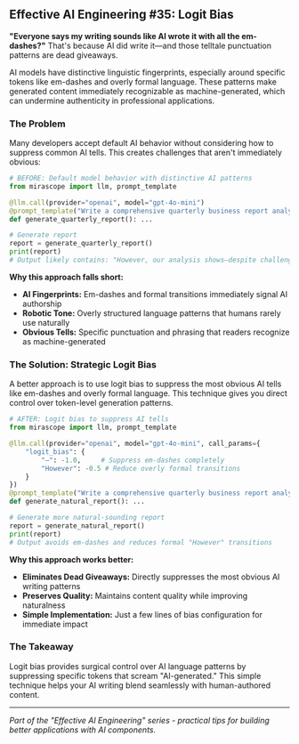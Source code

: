 ## Effective AI Engineering #35: Logit Bias

**"Everyone says my writing sounds like AI wrote it with all the em-dashes?"** That's because AI did write it—and those telltale punctuation patterns are dead giveaways.

AI models have distinctive linguistic fingerprints, especially around specific tokens like em-dashes and overly formal language. These patterns make generated content immediately recognizable as machine-generated, which can undermine authenticity in professional applications.

### The Problem

Many developers accept default AI behavior without considering how to suppress common AI tells. This creates challenges that aren't immediately obvious:

```python
# BEFORE: Default model behavior with distinctive AI patterns
from mirascope import llm, prompt_template

@llm.call(provider="openai", model="gpt-4o-mini")
@prompt_template("Write a comprehensive quarterly business report analyzing our Q3 performance, market trends, and strategic recommendations for Q4. Include sections on revenue, customer acquisition, and competitive positioning.")
def generate_quarterly_report(): ...

# Generate report
report = generate_quarterly_report()
print(report)
# Output likely contains: "However, our analysis shows—despite challenges—that revenue grew significantly..."
```

**Why this approach falls short:**

- **AI Fingerprints:** Em-dashes and formal transitions immediately signal AI authorship
- **Robotic Tone:** Overly structured language patterns that humans rarely use naturally
- **Obvious Tells:** Specific punctuation and phrasing that readers recognize as machine-generated

### The Solution: Strategic Logit Bias

A better approach is to use logit bias to suppress the most obvious AI tells like em-dashes and overly formal language. This technique gives you direct control over token-level generation patterns.

```python
# AFTER: Logit bias to suppress AI tells
from mirascope import llm, prompt_template

@llm.call(provider="openai", model="gpt-4o-mini", call_params={
    "logit_bias": {
        "—": -1.0,     # Suppress em-dashes completely
        "However": -0.5 # Reduce overly formal transitions
    }
})
@prompt_template("Write a comprehensive quarterly business report analyzing our Q3 performance, market trends, and strategic recommendations for Q4. Include sections on revenue, customer acquisition, and competitive positioning.")
def generate_natural_report(): ...

# Generate more natural-sounding report
report = generate_natural_report()
print(report)
# Output avoids em-dashes and reduces formal "However" transitions
```

**Why this approach works better:**

- **Eliminates Dead Giveaways:** Directly suppresses the most obvious AI writing patterns
- **Preserves Quality:** Maintains content quality while improving naturalness
- **Simple Implementation:** Just a few lines of bias configuration for immediate impact

### The Takeaway

Logit bias provides surgical control over AI language patterns by suppressing specific tokens that scream "AI-generated." This simple technique helps your AI writing blend seamlessly with human-authored content.

---
*Part of the "Effective AI Engineering" series - practical tips for building better applications with AI components.*